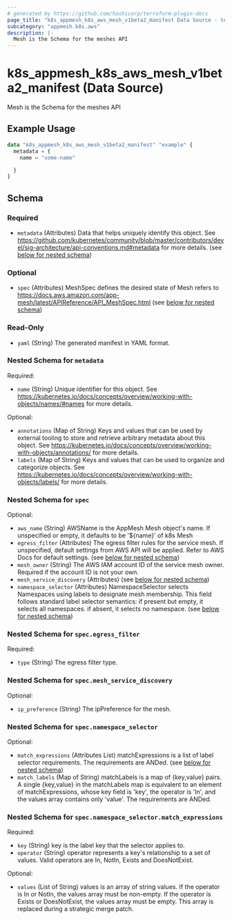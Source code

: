 ```yaml
---
# generated by https://github.com/hashicorp/terraform-plugin-docs
page_title: "k8s_appmesh_k8s_aws_mesh_v1beta2_manifest Data Source - terraform-provider-k8s"
subcategory: "appmesh.k8s.aws"
description: |-
  Mesh is the Schema for the meshes API
---
```


# k8s_appmesh_k8s_aws_mesh_v1beta2_manifest (Data Source)

Mesh is the Schema for the meshes API

## Example Usage

```terraform
data "k8s_appmesh_k8s_aws_mesh_v1beta2_manifest" "example" {
  metadata = {
    name = "some-name"

  }
}
```

<!-- schema generated by tfplugindocs -->
## Schema

### Required

- `metadata` (Attributes) Data that helps uniquely identify this object. See https://github.com/kubernetes/community/blob/master/contributors/devel/sig-architecture/api-conventions.md#metadata for more details. (see [below for nested schema](#nestedatt--metadata))

### Optional

- `spec` (Attributes) MeshSpec defines the desired state of Mesh refers to https://docs.aws.amazon.com/app-mesh/latest/APIReference/API_MeshSpec.html (see [below for nested schema](#nestedatt--spec))

### Read-Only

- `yaml` (String) The generated manifest in YAML format.

<a id="nestedatt--metadata"></a>
### Nested Schema for `metadata`

Required:

- `name` (String) Unique identifier for this object. See https://kubernetes.io/docs/concepts/overview/working-with-objects/names/#names for more details.

Optional:

- `annotations` (Map of String) Keys and values that can be used by external tooling to store and retrieve arbitrary metadata about this object. See https://kubernetes.io/docs/concepts/overview/working-with-objects/annotations/ for more details.
- `labels` (Map of String) Keys and values that can be used to organize and categorize objects. See https://kubernetes.io/docs/concepts/overview/working-with-objects/labels/ for more details.


<a id="nestedatt--spec"></a>
### Nested Schema for `spec`

Optional:

- `aws_name` (String) AWSName is the AppMesh Mesh object's name. If unspecified or empty, it defaults to be '${name}' of k8s Mesh
- `egress_filter` (Attributes) The egress filter rules for the service mesh. If unspecified, default settings from AWS API will be applied. Refer to AWS Docs for default settings. (see [below for nested schema](#nestedatt--spec--egress_filter))
- `mesh_owner` (String) The AWS IAM account ID of the service mesh owner. Required if the account ID is not your own.
- `mesh_service_discovery` (Attributes) (see [below for nested schema](#nestedatt--spec--mesh_service_discovery))
- `namespace_selector` (Attributes) NamespaceSelector selects Namespaces using labels to designate mesh membership. This field follows standard label selector semantics: if present but empty, it selects all namespaces. if absent, it selects no namespace. (see [below for nested schema](#nestedatt--spec--namespace_selector))

<a id="nestedatt--spec--egress_filter"></a>
### Nested Schema for `spec.egress_filter`

Required:

- `type` (String) The egress filter type.


<a id="nestedatt--spec--mesh_service_discovery"></a>
### Nested Schema for `spec.mesh_service_discovery`

Optional:

- `ip_preference` (String) The ipPreference for the mesh.


<a id="nestedatt--spec--namespace_selector"></a>
### Nested Schema for `spec.namespace_selector`

Optional:

- `match_expressions` (Attributes List) matchExpressions is a list of label selector requirements. The requirements are ANDed. (see [below for nested schema](#nestedatt--spec--namespace_selector--match_expressions))
- `match_labels` (Map of String) matchLabels is a map of {key,value} pairs. A single {key,value} in the matchLabels map is equivalent to an element of matchExpressions, whose key field is 'key', the operator is 'In', and the values array contains only 'value'. The requirements are ANDed.

<a id="nestedatt--spec--namespace_selector--match_expressions"></a>
### Nested Schema for `spec.namespace_selector.match_expressions`

Required:

- `key` (String) key is the label key that the selector applies to.
- `operator` (String) operator represents a key's relationship to a set of values. Valid operators are In, NotIn, Exists and DoesNotExist.

Optional:

- `values` (List of String) values is an array of string values. If the operator is In or NotIn, the values array must be non-empty. If the operator is Exists or DoesNotExist, the values array must be empty. This array is replaced during a strategic merge patch.
